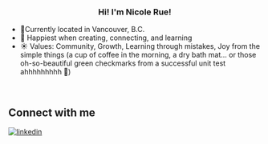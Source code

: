 
  

### <div align="center">Hi! I'm Nicole Rue!</div>  
  

- 📍Currently located in Vancouver, B.C.
- 🌱 Happiest when creating, connecting, and learning
- ☀ Values: Community, Growth, Learning through mistakes, Joy from the simple things (a cup of coffee in the morning, a dry bath mat... or those oh-so-beautiful green checkmarks from a successful unit test ahhhhhhhhh 🫠)
  

<br/>  




## Connect with me  

<a href="https://linkedin.com/in/www.linkedin.com/in/nicolerue" target="_blank">
<img src=https://img.shields.io/badge/linkedin-%231E77B5.svg?&style=for-the-badge&logo=linkedin&logoColor=white alt=linkedin style="margin-bottom: 5px;" />
</a>  
</div>  
  

<br/>  
